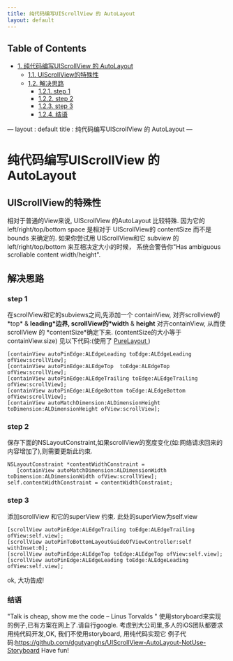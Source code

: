 ```yaml
---
title: 纯代码编写UIScrollView 的 AutoLayout
layout: default
---
```

<div id="table-of-contents">
<h2>Table of Contents</h2>
<div id="text-table-of-contents">
<ul>
<li><a href="#orga73501d">1. 纯代码编写UIScrollView 的 AutoLayout</a>
<ul>
<li><a href="#orgeba8714">1.1. UIScrollView的特殊性</a></li>
<li><a href="#org2c86b3b">1.2. 解决思路</a>
<ul>
<li><a href="#orged8de00">1.2.1. step 1</a></li>
<li><a href="#org89c75ce">1.2.2. step 2</a></li>
<li><a href="#orgb3f6e1f">1.2.3. step 3</a></li>
<li><a href="#org6369326">1.2.4. 结语</a></li>
</ul>
</li>
</ul>
</li>
</ul>
</div>
</div>
<div class="HTML">
&#x2014;
layout : default
title :  纯代码编写UIScrollView 的 AutoLayout
&#x2014;

</div>


<a id="orga73501d"></a>

# 纯代码编写UIScrollView 的 AutoLayout


<a id="orgeba8714"></a>

## UIScrollView的特殊性

   相对于普通的View来说, UIScrollView 的AutoLayout 比较特殊.
因为它的 left/right/top/bottom space 是相对于 UIScrollView的 contentSize 而不是 bounds 来确定的.
如果你尝试用 UIScrollView和它 subview 的left/right/top/bottom 来互相决定大小的时候，
系统会警告你"Has ambiguous scrollable content width/height".


<a id="org2c86b3b"></a>

## 解决思路


<a id="orged8de00"></a>

### step 1

  在scrollView和它的subviews之间,先添加一个 containView,
对齐scrollview的\*top\* & **leading\*边界,
 scrollView的\*width** & **height** 对齐containView,
从而使scrollView 的 \*contentSize\*确定下来. (contentSize的大小等于containView.size)
见以下代码:(使用了 [PureLayout ](https://github.com/purelayout) )

    [containView autoPinEdge:ALEdgeLeading toEdge:ALEdgeLeading ofView:scrollView];
    [containView autoPinEdge:ALEdgeTop  toEdge:ALEdgeTop  ofView:scrollView];
    [containView autoPinEdge:ALEdgeTrailing toEdge:ALEdgeTrailing ofView:scrollView];
    [containView autoPinEdge:ALEdgeBottom toEdge:ALEdgeBottom ofView:scrollView];
    [containView autoMatchDimension:ALDimensionHeight toDimension:ALDimensionHeight ofView:scrollView];


<a id="org89c75ce"></a>

### step 2

保存下面的NSLayoutConstraint,如果scrollView的宽度变化(如:网络请求回来的内容增加了),则需要更新此约束.

    NSLayoutConstraint *contentWidthConstraint =  
       [containView autoMatchDimension:ALDimensionWidth toDimension:ALDimensionWidth ofView:scrollView];
    self.contentWidthConstraint = contentWidthConstraint;


<a id="orgb3f6e1f"></a>

### step 3

添加scrollView 和它的superView 约束. 此处的superView为self.view

    [scrollView autoPinEdge:ALEdgeTrailing toEdge:ALEdgeTrailing ofView:self.view];
    [scrollView autoPinToBottomLayoutGuideOfViewController:self withInset:0];
    [scrollView autoPinEdge:ALEdgeTop toEdge:ALEdgeTop ofView:self.view];
    [scrollView autoPinEdge:ALEdgeLeading toEdge:ALEdgeLeading ofView:self.view];

ok, 大功告成!


<a id="org6369326"></a>

### 结语

"Talk is cheap, show me the code  &#x2013; Linus Torvalds "
使用storyboard来实现的例子,已有方案在网上了.请自行google.
考虑到大公司里,多人的iOS团队都要求用纯代码开发,OK, 我们不使用storyboard, 用纯代码实现它
例子代码:<https://github.com/dgutyanghs/UIScrollView-AutoLayout-NotUse-Storyboard>
Have fun!

